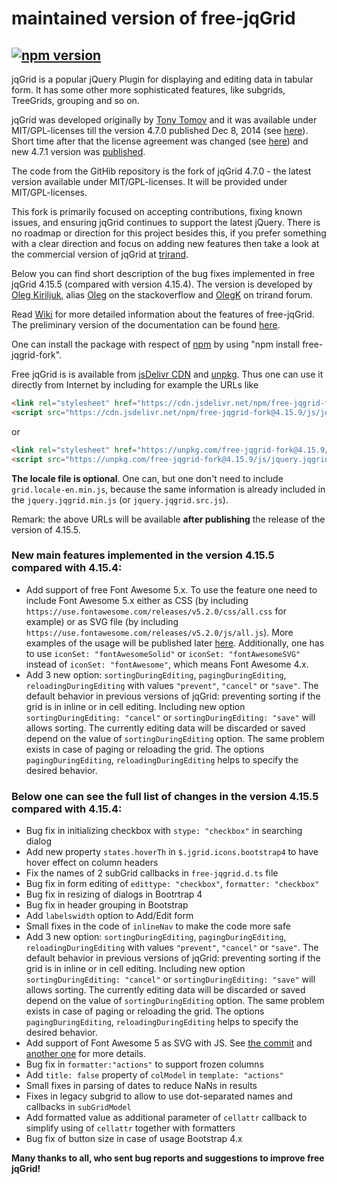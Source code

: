 # maintained version of free-jqGrid
[![npm version](https://img.shields.io/npm/v/free-jqgrid-fork.svg?style=flat)](https://www.npmjs.com/package/free-jqgrid-fork)&nbsp;
---
jqGrid is a popular jQuery Plugin for displaying and editing data in tabular form. It has some other more sophisticated features, like subgrids, TreeGrids, grouping and so on.

jqGrid was developed originally by [Tony Tomov](https://github.com/tonytomov) and it was available under MIT/GPL-licenses till the version 4.7.0 published Dec 8, 2014 (see [here](https://github.com/tonytomov/jqGrid/tree/v4.7.0)). Short time after that the license agreement was changed (see <a href="https://github.com/tonytomov/jqGrid/commit/1b2cb55c93ee8b279f15a3faf5a2f82a98da3b4c">here</a>) and new 4.7.1 version was <a href="https://github.com/tonytomov/jqGrid/tree/v4.7.1">published</a>.

The code from the GitHib repository is the fork of jqGrid 4.7.0 - the latest version available under MIT/GPL-licenses. It will be provided under MIT/GPL-licenses.

This fork is primarily focused on accepting contributions, fixing known issues, and ensuring jqGrid continues to support the latest jQuery. There is no roadmap or direction for this project besides this, if you prefer something with a clear direction and focus on adding new features then take a look at the commercial version of jqGrid at [trirand](http://www.trirand.com/blog/).

Below you can find short description of the bug fixes implemented in free jqGrid 4.15.5 (compared with version 4.15.4). The version is developed by [Oleg Kiriljuk](https://github.com/OlegKi), alias [Oleg](https://stackoverflow.com/users/315935/oleg) on the stackoverflow and [OlegK](http://www.trirand.com/blog/?page_id=393) on trirand forum.

Read [Wiki](https://github.com/free-jqgrid/jqGrid/wiki) for more detailed information about the features of free-jqGrid. The preliminary version of the documentation can be found [here](https://free-jqgrid.github.io/).

One can install the package with respect of [npm](https://www.npmjs.com/package/free-jqgrid-fork) by using "npm install free-jqgrid-fork".

Free jqGrid is is available from [jsDelivr CDN](https://www.jsdelivr.com/projects/free-jqgrid-fork) and [unpkg](https://unpkg.com/free-jqgrid-fork). Thus one can use it directly from Internet by including for example the URLs like
```html
<link rel="stylesheet" href="https://cdn.jsdelivr.net/npm/free-jqgrid-fork@4.15.9/css/ui.jqgrid.min.css">
<script src="https://cdn.jsdelivr.net/npm/free-jqgrid-fork@4.15.9/js/jquery.jqgrid.min.js"></script>
```
or
```html
<link rel="stylesheet" href="https://unpkg.com/free-jqgrid-fork@4.15.9/css/ui.jqgrid.min.css">
<script src="https://unpkg.com/free-jqgrid-fork@4.15.9/js/jquery.jqgrid.min.js"></script>
```
**The locale file is optional**. One can, but one don't need to include `grid.locale-en.min.js`, because the same information is already included in the `jquery.jqgrid.min.js` (or `jquery.jqgrid.src.js`).

Remark: the above URLs will be available **after publishing** the release of the version of 4.15.5.

### New main features implemented in the version 4.15.5 compared with 4.15.4:

* Add support of free Font Awesome 5.x. To use the feature one need to include Font Awesome 5.x either as CSS (by including `https://use.fontawesome.com/releases/v5.2.0/css/all.css` for example) or as SVG file (by including `https://use.fontawesome.com/releases/v5.2.0/js/all.js`). More examples of the usage will be published later [here](https://free-jqgrid.github.io/getting-started/index.html). Additionally, one has to use `iconSet: "fontAwesomeSolid"` or `iconSet: "fontAwesomeSVG"` instead of `iconSet: "fontAwesome"`, which means Font Awesome 4.x.
* Add 3 new option: `sortingDuringEditing`, `pagingDuringEditing`, `reloadingDuringEditing` with values `"prevent"`, `"cancel"` or `"save"`. The default behavior in previous versions of jqGrid: preventing sorting if the grid is in inline or in cell editing. Including new option `sortingDuringEditing: "cancel"` or `sortingDuringEditing: "save"` will allows sorting. The currently editing data will be discarded or saved depend on the value of `sortingDuringEditing` option. The same problem exists in case of paging or reloading the grid. The options `pagingDuringEditing`, `reloadingDuringEditing` helps to specify the desired behavior.

### Below one can see the full list of changes in the version 4.15.5 compared with 4.15.4:

* Bug fix in initializing checkbox with `stype: "checkbox"` in searching dialog
* Add new property `states.hoverTh` in `$.jgrid.icons.bootstrap4` to have hover effect on column headers
* Fix the names of 2 subGrid callbacks in `free-jqgrid.d.ts` file
* Bug fix in form editing of `edittype: "checkbox"`, `formatter: "checkbox"`
* Bug fix in resizing of dialogs in Bootrtrap 4
* Bug fix in header grouping in Bootstrap
* Add `labelswidth` option to Add/Edit form
* Small fixes in the code of `inlineNav` to make the code more safe
* Add 3 new option: `sortingDuringEditing`, `pagingDuringEditing`, `reloadingDuringEditing` with values `"prevent"`, `"cancel"` or `"save"`. The default behavior in previous versions of jqGrid: preventing sorting if the grid is in inline or in cell editing. Including new option `sortingDuringEditing: "cancel"` or `sortingDuringEditing: "save"` will allows sorting. The currently editing data will be discarded or saved depend on the value of `sortingDuringEditing` option. The same problem exists in case of paging or reloading the grid. The options `pagingDuringEditing`, `reloadingDuringEditing` helps to specify the desired behavior.
* Add support of Font Awesome 5 as SVG with JS. See [the commit](https://github.com/free-jqgrid/jqGrid/commit/3d701bcb8ecec7002abd13a6edee558a819c4e40) and [another one](https://github.com/free-jqgrid/jqGrid/commit/0ca99884529c2c3c8602909e3c51ad48cc82d9ae) for more details.
* Bug fix in `formatter:"actions"` to support frozen columns
* Add `title: false` property of `colModel` in `template: "actions"`
* Small fixes in parsing of dates to reduce NaNs in results
* Fixes in legacy subgrid to allow to use dot-separated names and callbacks in `subGridModel`
* Add formatted value as additional parameter of `cellattr` callback to simplify using of `cellattr` together with formatters
* Bug fix of button size in case of usage Bootstrap 4.x

**Many thanks to all, who sent bug reports and suggestions to improve free jqGrid!**
